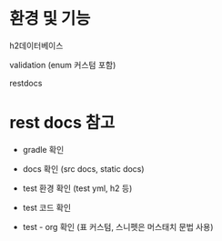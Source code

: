 # 환경 및 기능
h2데이터베이스

validation (enum 커스텀 포함)

restdocs


# rest docs 참고
* gradle 확인

* docs 확인 (src docs, static docs)

* test 환경 확인 (test yml, h2 등)

* test 코드 확인

* test - org 확인 (표 커스텀, 스니펫은 머스태치 문법 사용)
